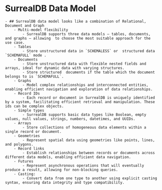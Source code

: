 # SurrealDB Data Model
	- ## SurrealDB data model looks like a combination of Relational, Document and Graph
		- Multi-model flexibility
			- SurrealDB supports three data models – tables, documents, and graphs – allowing  to choose the most suitable approach for the use case.
		- Tables
			- Store unstructured data in `SCHEMALESS` or  structured data `SCHEMAFULL` mode .
		- Documents
			- Store unstructured data with flexible nested fields and arrays, ideal for dynamic data with varying structures.
			- Store structured  documents if the table which the document belongs to is `SCHEMAFULL`.
		- Graphs
			- Model complex relationships and interconnected entities, enabling efficient navigation and exploration of data relationships.
		- Record IDs
			- Each record or document in SurrealDB is uniquely identified by a system, facilitating efficient retrieval and manipulation. These ids can be complex objects.
		- Simple types
			- SurrealDB supports basic data types like Boolean, empty values, null values, strings, numbers, datetimes, and UUIDs.
		- Arrays
			- Store collections of homogeneous data elements within a single record or document.
		- Geometries
			- Represent spatial data using geometries like points, lines, and polygons.
		- Record links
			- Establish relationships between records or documents across different data models, enabling efficient data navigation.
		- Futures
			- Represent asynchronous operations that will eventually produce a result, allowing for non-blocking queries.
		- Casting:
			- Convert data from one type to another using explicit casting syntax, ensuring data integrity and type compatibility.